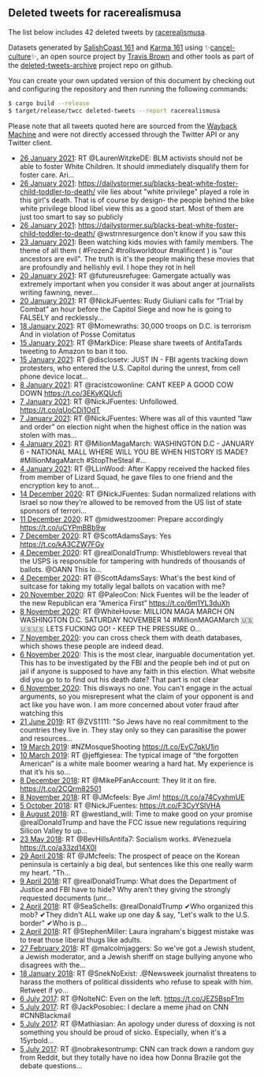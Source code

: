 ## Deleted tweets for racerealismusa

The list below includes 42 deleted tweets by
[racerealismusa](https://twitter.com/racerealismusa).



Datasets generated by [SalishCoast 161](https://twitter.com/SalishCoastA) and [Karma 161](https://twitter.com/KarmaOneSixOne)
using ✨[cancel-culture](https://github.com/travisbrown/cancel-culture)✨, an open source project by [Travis Brown](https://twitter.com/travisbrown) 
and other tools as part of the [deleted-tweets-archive](https://github.com/salcoast/deleted-tweets-archive/) project repo on github.

You can create your own updated version of this document by checking out and configuring the
repository and then running the following commands:

```bash
$ cargo build --release
$ target/release/twcc deleted-tweets --report racerealismusa
```

Please note that all tweets quoted here are sourced from the
[Wayback Machine](https://web.archive.org) and were not directly accessed through the Twitter API or
any Twitter client.

* [26 January 2021](https://web.archive.org/web/20210126151157/https://twitter.com/RaceRealismUSA/status/1354084669998956545): RT @LaurenWitzkeDE: BLM activists should not be able to foster White Children. It should immediately disqualify them for foster care.   Ari…
* [26 January 2021](https://web.archive.org/web/20210126034250/https://twitter.com/RaceRealismUSA/status/1353911058134609926): https://dailystormer.su/blacks-beat-white-foster-child-toddler-to-death/  vile lies about "white privilege" played a role in this girl's death. That is of course by design- the people behind the bike white privilege blood libel view this as a good start. Most of them are just too smart to say so publicly
* [26 January 2021](https://web.archive.org/web/20210126033637/https://twitter.com/RaceRealismUSA/status/1353909556305399809): https://dailystormer.su/blacks-beat-white-foster-child-toddler-to-death/   @wstrnresurgence  don't know if you saw this
* [23 January 2021](https://web.archive.org/web/20210123052452/https://twitter.com/RaceRealismUSA/status/1352849736479473664): Been watching kids movies with family members. The theme of all them ( #Frozen2   #trollsworldtour   #malificent ) is "our ancestors are evil". The truth is it's the people making these movies that are profoundly and hellishly evil. I hope they rot in hell
* [20 January 2021](https://web.archive.org/web/20210120193245/https://twitter.com/RaceRealismUSA/status/1351975975270150145): RT @futureusrefugee: Gamergate actually was extremely important when you consider it was about anger at journalists writing fawning, never…
* [20 January 2021](https://web.archive.org/web/20210120023314/https://twitter.com/RaceRealismUSA/status/1351719405487607809): RT @NickJFuentes: Rudy Giuliani calls for “Trial by Combat” an hour before the Capitol Siege and now he is going to FALSELY and recklessly…
* [18 January 2021](https://web.archive.org/web/20210118131013/https://twitter.com/RaceRealismUSA/status/1351154931860955140): RT @Momewraths: 30,000 troops on D.C. is terrorism  And in violation of Posse Comitatus
* [15 January 2021](https://web.archive.org/web/20210115031749/https://twitter.com/RaceRealismUSA/status/1349918685926928387): RT @MarkDice: Please share tweets of AntifaTards tweeting to Amazon to ban it too.
* [15 January 2021](https://web.archive.org/web/20210115005907/https://twitter.com/RaceRealismUSA/status/1349883780962643971): RT @disclosetv: JUST IN - FBI agents tracking down protesters, who entered the U.S. Capitol during the unrest, from cell phone device locat…
* [ 8 January 2021](https://web.archive.org/web/20210108041435/https://twitter.com/RaceRealismUSA/status/1347396256663015425): RT @racistcowonline: CANT KEEP A GOOD COW DOWN https://t.co/3EKyKQUcfi
* [ 7 January 2021](https://web.archive.org/web/20210107181636/https://twitter.com/RaceRealismUSA/status/1347245769238130691): RT @NickJFuentes: Unfollowed. https://t.co/qUoCDi1OdT
* [ 7 January 2021](https://web.archive.org/web/20210107001141/https://twitter.com/RaceRealismUSA/status/1346972741044342784): RT @NickJFuentes: Where was all of this vaunted “law and order” on election night when the highest office in the nation was stolen with mas…
* [ 4 January 2021](https://web.archive.org/web/20210104215321/https://twitter.com/RaceRealismUSA/status/1346213152573321217): RT @MilionMagaMarch: WASHINGTON D.C - JANUARY 6 - NATIONAL MALL  WHERE WILL YOU BE WHEN HISTORY IS MADE?  #MillionMagaMarch #StopTheSteal #…
* [ 4 January 2021](https://web.archive.org/web/20210104134126/https://twitter.com/RaceRealismUSA/status/1346089357711708160): RT @LLinWood: After Kappy received the hacked files from member of Lizard Squad, he gave files to one friend and the encryption key to anot…
* [14 December 2020](https://web.archive.org/web/20201214145127/https://twitter.com/RaceRealismUSA/status/1338496832796766208): RT @NickJFuentes: Sudan normalized relations with Israel so now they’re allowed to be removed from the US list of state sponsors of terrori…
* [11 December 2020](https://web.archive.org/web/20201211141355/https://twitter.com/RaceRealismUSA/status/1337400223606444032): RT @midwestzoomer: Prepare accordingly https://t.co/uCYPmBBb9w
* [ 7 December 2020](https://web.archive.org/web/20201207040613/https://twitter.com/RaceRealismUSA/status/1335797739452567554): RT @ScottAdamsSays: Yes https://t.co/kA3CZW7FGy
* [ 4 December 2020](https://web.archive.org/web/20201204142350/https://twitter.com/RaceRealismUSA/status/1334866004179083264): RT @realDonaldTrump: Whistleblowers reveal that the USPS is responsible for tampering with hundreds of thousands of ballots. @OANN  This lo…
* [ 4 December 2020](https://web.archive.org/web/20201204131019/https://twitter.com/RaceRealismUSA/status/1334847503112474626): RT @ScottAdamsSays: What's the best kind of suitcase for taking my totally legal ballots on vacation with me?
* [20 November 2020](https://web.archive.org/web/20201120001327/https://twitter.com/RaceRealismUSA/status/1329578568070942722): RT @PaIeoCon: Nick Fuentes will be the leader of the new Republican era “America First” https://t.co/6m1YL3duXh
* [ 8 November 2020](https://web.archive.org/web/20201108163605/https://twitter.com/RaceRealismUSA/status/1325477201471557632): RT @WhiteHovse: MILLION MAGA MARCH ON WASHINGTON D.C. SATURDAY NOVEMBER 14 #MillionMAGAMarch 🇺🇸🇺🇸🇺🇸  LETS FUCKING GO! - KEEP THE PRESSURE O…
* [ 7 November 2020](https://web.archive.org/web/20201107044430/https://twitter.com/RaceRealismUSA/status/1324935685195898886): you can cross check them with death databases, which shows these people are indeed dead.
* [ 6 November 2020](https://web.archive.org/web/20201106134304/https://twitter.com/RaceRealismUSA/status/1324708766311501827): This is the most clear, inarguable documentation yet. This has to be investigated by the FBI and the people beh ind ot put on jail if anyone is supposed to have any faith in this election.  What website did you go to to find out his death date? That part is not clear
* [ 6 November 2020](https://web.archive.org/web/20201106125241/https://twitter.com/RaceRealismUSA/status/1324696129271963648): This disways no one. You can't engage in the actual arguments, so you misrepresent what the claim of your opponent is and act like you have won. I am more concerned about voter fraud after watching this
* [21 June 2019](https://web.archive.org/web/20190621133704/https://twitter.com/RaceRealismUSA/status/1142063890446073856): RT @ZVS1111: "So Jews have no real commitment to the countries they live in. They stay only so they can parasitise the power and resources…
* [19 March 2019](https://web.archive.org/web/20190319105746/https://twitter.com/RaceRealismUSA/status/1107959341938868225): #NZMosqueShooting https://t.co/EvC7qkU1jn
* [10 March 2019](https://web.archive.org/web/20190310202158/https://twitter.com/RaceRealismUSA/status/1104839836702265344): RT @jeffgiesea: The typical image of “the forgotten American” is a white male boomer wearing a hard hat.  My experience is that it’s his so…
* [ 8 December 2018](https://web.archive.org/web/20181208145613/https://twitter.com/RaceRealismUSA/status/1071418175399579649): RT @MikePFanAccount: They lit it on fire.  https://t.co/2CQrm82501
* [ 8 November 2018](https://web.archive.org/web/20181108034819/https://twitter.com/RaceRealismUSA/status/1060378456888881152): RT @JMcfeels: Bye Jim!  https://t.co/a74CyxhmUE
* [ 5 October 2018](https://web.archive.org/web/20181005232322/https://twitter.com/RaceRealismUSA/status/1048352980477595648): RT @NickJFuentes: https://t.co/F3CyYSIVHA
* [ 8 August 2018](https://web.archive.org/web/20180808034040/https://twitter.com/RaceRealismUSA/status/1027036848064016384): RT @westland_will: Time to make good on your promise @realDonaldTrump and have the FCC issue new regulations requiring Silicon Valley to up…
* [23 May 2018](https://web.archive.org/web/20180523074136/https://twitter.com/RaceRealismUSA/status/999193615288143872): RT @BevHillsAntifa7: Socialism works. #Venezuela https://t.co/a33zd14X0I
* [29 April 2018](https://web.archive.org/web/20180429122717/https://twitter.com/RaceRealismUSA/status/990568201074495488): RT @JMcfeels: The prospect of peace on the Korean peninsula is certainly a big deal, but sentences like this one really warm my heart.  "Th…
* [ 9 April 2018](https://web.archive.org/web/20180409112934/https://twitter.com/RaceRealismUSA/status/983305918891913216): RT @realDonaldTrump: What does the Department of Justice and FBI have to hide? Why aren’t they giving the strongly requested documents (unr…
* [ 2 April 2018](https://web.archive.org/web/20180402130654/https://twitter.com/RaceRealismUSA/status/980793698580606977): RT @SeaSchells: @realDonaldTrump ✔Who organized this mob? ✔They didn't ALL wake up one day &amp; say, "Let's walk to the U.S. border" ✔Who is p…
* [ 2 April 2018](https://web.archive.org/web/20180402125752/https://twitter.com/RaceRealismUSA/status/980791425263722496): RT @StephenMilIer: Laura ingraham's biggest mistake was to treat those liberal thugs like adults.
* [27 February 2018](https://web.archive.org/web/20180227135650/https://twitter.com/RaceRealismUSA/status/968485077293371392): RT @malcolmjaggers: So we've got a Jewish student, a Jewish moderator, and a Jewish sheriff on stage bullying anyone who disagrees with the…
* [18 January 2018](https://web.archive.org/web/20180118083020/https://twitter.com/RaceRealismUSA/status/953907396220522497): RT @SnekNoExist: .@Newsweek journalist threatens to harass the mothers of political dissidents who refuse to speak with him.  Retweet if yo…
* [ 6 July 2017](https://web.archive.org/web/20170706121810/https://twitter.com/RaceRealismUSA/status/882936710719557632): RT @NolteNC: Even on the left. https://t.co/JEZ5BspF1m
* [ 5 July 2017](https://web.archive.org/web/20170705135131/https://twitter.com/RaceRealismUSA/status/882597815163256832): RT @JackPosobiec: I declare a meme jihad on CNN   #CNNBlackmail
* [ 5 July 2017](https://web.archive.org/web/20170705123155/https://twitter.com/RaceRealismUSA/status/882577783154671616): RT @Mathiasian: An apology under duress of doxxing is not something you should be proud of sicko. Especially, when it's a 15yrbold… 
* [ 5 July 2017](https://web.archive.org/web/20170705045140/https://twitter.com/RaceRealismUSA/status/882461957441413121): RT @nobrakesontrump: CNN can track down a random guy from Reddit, but they totally have no idea how Donna Brazile got the debate questions…

